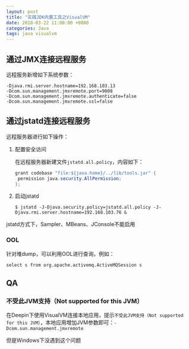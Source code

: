 ```yaml
---
layout: post
title: "实践JDK内置工具之VisualVM"
date: 2018-03-22 11:08:00 +0800
categories: Java
tags: java visualvm
---
```




## 通过JMX连接远程服务

远程服务新增如下系统参数：

```
-Djava.rmi.server.hostname=192.168.103.13
-Dcom.sun.management.jmxremote.port=9008
-Dcom.sun.management.jmxremote.authenticate=false
-Dcom.sun.management.jmxremote.ssl=false
```

## 通过jstatd连接远程服务

远程服务器进行如下操作：

1. 配置安全访问

   在远程服务器新建文件`jstatd.all.policy`，内容如下：

   ```java
   grant codebase "file:${java.home}/../lib/tools.jar" {
   	permission java.security.AllPermission;
   };
   ```

2. 启动jstatd

   ```shell
   $ jstatd -J-Djava.security.policy=jstatd.all.policy -J-Djava.rmi.server.hostname=192.168.103.76 &
   ```

jstatd方式下，Sampler、MBeans、JConsole不能启用

### OOL

针对堆dump，可以利用OOL进行查询，例如：

`select s from org.apache.activemq.ActiveMQSession s`

## QA

### 不受此JVM支持（Not supported for this JVM）

在Deepin下使用VisualVM连接本地应用，提示`不受此JVM支持（Not supported for this JVM）`，本地应用增加JVM参数即可：`-Dcom.sun.management.jmxremote`

但是Windows下没遇到这个问题